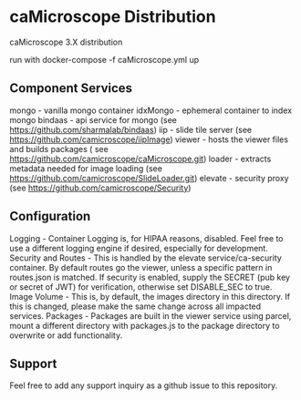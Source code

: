 # caMicroscope Distribution
caMicroscope 3.X distribution

run with docker-compose -f caMicroscope.yml up

## Component Services
mongo - vanilla mongo container
idxMongo - ephemeral container to index mongo
bindaas - api service for mongo (see https://github.com/sharmalab/bindaas)
iip - slide tile server (see https://github.com/camicroscope/iipImage)
viewer - hosts the viewer files and builds packages ( see https://github.com/camicroscope/caMicroscope.git)
loader - extracts metadata needed for image loading (see https://github.com/camicroscope/SlideLoader.git)
elevate - security proxy (see https://github.com/camicroscope/Security)

## Configuration
Logging - Container Logging is, for HIPAA reasons, disabled. Feel free to use a different logging engine if desired, especially for development.
Security and Routes - This is handled by the elevate service/ca-security container. By default routes go the viewer, unless a specific pattern in routes.json is matched. If security is enabled, supply the SECRET (pub key or secret of JWT) for verification, otherwise set DISABLE_SEC to true.
Image Volume - This is, by default, the images directory in this directory. If this is changed, please make the same change across all impacted services.
Packages - Packages are built in the viewer service using parcel, mount a different directory with packages.js to the package directory to overwrite or add functionality.

## Support
Feel free to add any support inquiry as a github issue to this repository.
